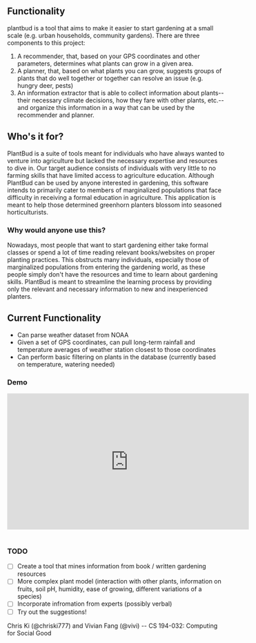 ## Functionality

plantbud is a tool that aims to make it easier to start gardening at a small
scale (e.g. urban households, community gardens). There are three components to
this project:

1. A recommender, that, based on your GPS coordinates and other parameters,
   determines what plants can grow in a given area.
2. A planner, that, based on what plants you can grow, suggests groups of plants
   that do well together or together can resolve an issue (e.g. hungry deer,
   pests)
3. An information extractor that is able to collect information about
   plants--their necessary climate decisions, how they fare with other plants,
   etc.--and organize this information in a way that can be used by
   the recommender and planner.

## Who's it for?

PlantBud is a suite of tools meant for individuals who have always wanted to
venture into agriculture but lacked the necessary expertise and resources to
dive in. Our target audience consists of individuals with very little to no
farming skills that have limited access to agriculture education. Although
PlantBud can be used by anyone interested in gardening, this software intends to
primarily cater to members of marginalized populations that face difficulty in
receiving a formal education in agriculture. This application is meant to help
those determined greenhorn planters blossom into seasoned horticulturists. 

### Why would anyone use this?

Nowadays, most people that want to start gardening either take formal classes or
spend a lot of time reading relevant books/websites on proper planting
practices. This obstructs many individuals, especially those of marginalized
populations from entering the gardening world, as these people simply don't have
the resources and time to learn about gardening skills. PlantBud is meant to
streamline the learning process by providing only the relevant and necessary
information to new and inexperienced planters. 

## Current Functionality
- Can parse weather dataset from NOAA
- Given a set of GPS coordinates, can pull long-term rainfall and temperature
  averages of weather station closest to those coordinates
- Can perform basic filtering on plants in the database (currently based on
    temperature, watering needed)

### Demo
<div align="center"><iframe width="560" height="315"
src="https://www.youtube.com/embed/ED2jiTB7nxc" frameborder="0"
allowfullscreen></iframe></div>

<br>

### TODO
- [ ] Create a tool that mines information from book / written gardening
      resources
- [ ] More complex plant model (interaction with other plants, information on
      fruits, soil pH, humidity, ease of growing, different variations of a
      species)
- [ ] Incorporate infromation from experts (possibly verbal)
- [ ] Try out the suggestions!

Chris Ki (@chriski777) and Vivian Fang (@vivi) -- CS 194-032: Computing for
Social Good
